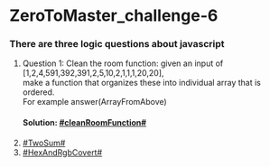 # ZeroToMaster_challenge-6
### There are three logic questions about javascript
1. Question 1: Clean the room function: given an input of [1,2,4,591,392,391,2,5,10,2,1,1,1,20,20],    
    make a function that organizes these into individual array that is ordered.   
    For example answer(ArrayFromAbove)  
   #### Solution: [\#cleanRoomFunction\#](https://github.com/joeban0608/ZeroToMaster_challenge-6/blob/main/S1_chanllenge_clean_room_function.js)
3. [\#TwoSum\#](https://github.com/joeban0608/ZeroToMaster_challenge-6/blob/main/S2_TwoSum.js)
4. [\#HexAndRgbCovert\#](https://github.com/joeban0608/ZeroToMaster_challenge-6/blob/main/S3-2_HexAndRgbCovert_cleaner_code.js)
